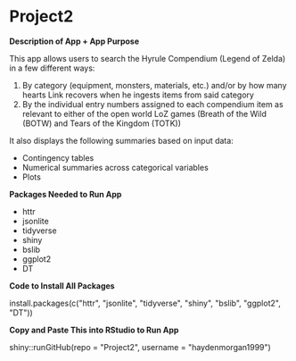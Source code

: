 # Project2

**Description of App + App Purpose**

This app allows users to search the Hyrule Compendium (Legend of Zelda) in a few different ways:

1) By category (equipment, monsters, materials, etc.) and/or by how many hearts Link recovers when he ingests items from said category
2) By the individual entry numbers assigned to each compendium item as relevant to either of the open world LoZ games (Breath of the Wild (BOTW) and Tears of the Kingdom (TOTK))

It also displays the following summaries based on input data:
- Contingency tables
- Numerical summaries across categorical variables
- Plots 

**Packages Needed to Run App**
- httr
- jsonlite
- tidyverse
- shiny
- bslib
- ggplot2
- DT

**Code to Install All Packages**

install.packages(c("httr", "jsonlite", "tidyverse", "shiny", "bslib", "ggplot2", "DT"))

**Copy and Paste This into RStudio to Run App**

shiny::runGitHub(repo = "Project2", username = "haydenmorgan1999")